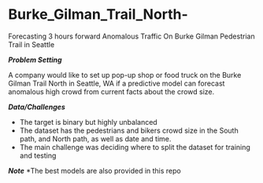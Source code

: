 # Burke_Gilman_Trail_North-
Forecasting 3 hours forward Anomalous Traffic On Burke Gilman Pedestrian Trail in Seattle

<b>*Problem Setting*</b>

A company would like to set up pop-up shop or food truck on the Burke Gilman Trail North in Seattle, WA if a predictive model can forecast anomalous high crowd from current facts about the crowd size.

<b>*Data/Challenges*</b>
* The target is binary but highly unbalanced
* The dataset has the pedestrians and bikers crowd size in the South path, and North path, as well as date and time.
* The main challenge was deciding where to split the dataset for training and testing

<b>*Note*</b>
*The best models are also provided in this repo
